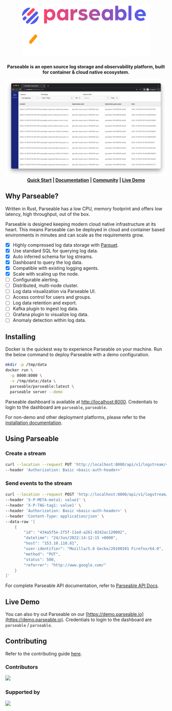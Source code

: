 <p align="center">
  <span">
    <img src="https://raw.githubusercontent.com/parseablehq/.github/main/images/logo.svg#gh-light-mode-only" alt="Parseable" width="400" height="80" />
    <img src="https://raw.githubusercontent.com/parseablehq/.github/main/images/logo-dark.png#gh-dark-mode-only" alt="Parseable" width="400" height="80" />
  </a> 
</p>

<h4 align="center">
  <p> Parseable is an open source log storage and observability platform, built for container & cloud native ecosystem. </p>
  <img src="https://raw.githubusercontent.com/parseablehq/.github/main/images/console.png" />
  <a href="https://www.parseable.io/docs/quick-start" target="_blank">Quick Start</a> |
  <a href="https://www.parseable.io/docs/introduction" target="_blank">Documentation</a> |
  <a href="https://launchpass.com/parseable" target="_blank">Community</a> |
  <a href="https://demo.parseable.io" target="_blank">Live Demo</a>
</h4>

## Why Parseable?

Written in Rust, Parseable has a low CPU, memory footprint and offers low latency, high throughput, out of the box. 

Parseable is designed keeping modern cloud native infrastructure at its heart. This means Parseable can be deployed in cloud and container based environments in minutes and can scale as the requirements grow. 

- [x] Highly compressed log data storage with [Parquet](https://parquet.apache.org).
- [x] Use standard SQL for querying log data.
- [x] Auto inferred schema for log streams.
- [x] Dashboard to query the log data.
- [x] Compatible with existing logging agents.
- [x] Scale with scaling up the node.
- [ ] Configurable alerting.
- [ ] Distributed, multi-node cluster.
- [ ] Log data visualization via Parseable UI.
- [ ] Access control for users and groups.
- [ ] Log data retention and export.
- [ ] Kafka plugin to ingest log data.
- [ ] Grafana plugin to visualize log data.
- [ ] Anomaly detection within log data.

## Installing

Docker is the quickest way to experience Parseable on your machine. Run the below command to deploy Parseable with a demo configuration.

```sh
mkdir -p /tmp/data
docker run \
  -p 8000:8000 \
  -v /tmp/data:/data \
  parseable/parseable:latest \
  parseable server --demo
```

Parseable dashboard is available at [http://localhost:8000](http://localhost:8000). Credentials to login to the dashboard are `parseable`, `parseable`.

For non-demo and other deployment platforms, please refer to the [installation documentation](https://www.parseable.io/docs/category/installation).

## Using Parseable
### Create a stream

```sh
curl --location --request PUT 'http://localhost:8000/api/v1/logstream/<stream-name>' \
--header 'Authorization: Basic <basic-auth-header>'
```

### Send events to the stream

```sh
curl --location --request POST 'http://localhost:8000/api/v1/logstream/<stream-name>' \
--header 'X-P-META-meta1: value1' \
--header 'X-P-TAG-tag1: value1' \
--header 'Authorization: Basic <basic-auth-header>' \
--header 'Content-Type: application/json' \
--data-raw '[
    {
        "id": "434a5f5e-2f5f-11ed-a261-0242ac120002",
        "datetime": "24/Jun/2022:14:12:15 +0000",
        "host": "153.10.110.81", 
        "user-identifier": "Mozilla/5.0 Gecko/20100101 Firefox/64.0", 
        "method": "PUT", 
        "status": 500, 
        "referrer": "http://www.google.com/"
    }
]'
```

For complete Parseable API documentation, refer to [Parseable API Docs](https://www.parseable.io/docs/category/api).

## Live Demo 

You can also try out Parseable on our [https://demo.parseable.io](https://demo.parseable.io). Credentials to login to the dashboard are `parseable` / `parseable`.
                                                                              
## Contributing

Refer to the contributing guide [here](https://www.parseable.io/docs/contributing).

### Contributors

<a href="https://github.com/parseablehq/parseable/graphs/contributors"><img src="https://contrib.rocks/image?repo=parseablehq/parseable" /></a>

### Supported by

<a href="https://fossunited.org/" target="_blank"><img src="http://fossunited.org/files/fossunited-badge.svg"></a>
